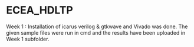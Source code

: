 # ECEA_HDLTP

Week 1 :
Installation of icarus verilog & gtkwave and Vivado was done. The given sample files were run in cmd and the results have been uploaded in Week 1 subfolder. 
